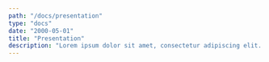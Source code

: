 ```yaml
---
path: "/docs/presentation"
type: "docs"
date: "2000-05-01"
title: "Presentation"
description: "Lorem ipsum dolor sit amet, consectetur adipiscing elit. Nunc tempus laoreet leo sit amet iaculis."
---
```

